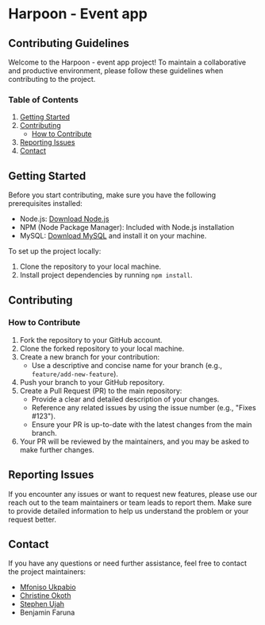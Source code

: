 # Harpoon - Event app

## Contributing Guidelines

Welcome to the Harpoon - event app project! To maintain a collaborative and productive environment, please follow these guidelines when contributing to the project.

### Table of Contents

1. [Getting Started](#getting-started)
2. [Contributing](#contributing)
   - [How to Contribute](#how-to-contribute)
3. [Reporting Issues](#reporting-issues)
4. [Contact](#contact)

## Getting Started

Before you start contributing, make sure you have the following prerequisites installed:

- Node.js: [Download Node.js](https://nodejs.org/)
- NPM (Node Package Manager): Included with Node.js installation
- MySQL: [Download MySQL](https://dev.mysql.com/downloads/) and install it on your machine.

To set up the project locally:

1. Clone the repository to your local machine.
2. Install project dependencies by running `npm install`.


## Contributing

### How to Contribute

1. Fork the repository to your GitHub account.
2. Clone the forked repository to your local machine.
3. Create a new branch for your contribution:
   - Use a descriptive and concise name for your branch (e.g., `feature/add-new-feature`).
4. Push your branch to your GitHub repository.
5. Create a Pull Request (PR) to the main repository:
   - Provide a clear and detailed description of your changes.
   - Reference any related issues by using the issue number (e.g., "Fixes #123").
   - Ensure your PR is up-to-date with the latest changes from the main branch.
6. Your PR will be reviewed by the maintainers, and you may be asked to make further changes.

## Reporting Issues

If you encounter any issues or want to request new features, please use our reach out to the team maintainers or team leads to report them. Make sure to provide detailed information to help us understand the problem or your request better.

## Contact

If you have any questions or need further assistance, feel free to contact the project maintainers:

- [Mfoniso Ukpabio](https://github.com/AirZED)
- [Christine Okoth](https://github.com/chriss1525)
- [Stephen Ujah](https://github.com/ochosteve08)
- Benjamin Faruna
